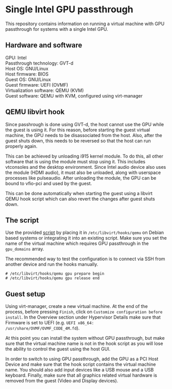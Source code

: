 # Single Intel GPU passthrough

This repository contains information on running a virtual machine with GPU
passthrough for systems with a single Intel GPU.


## Hardware and software

GPU: Intel  
Passthrough technology: GVT-d  
Host OS: GNU/Linux  
Host firmware: BIOS  
Guest OS: GNU/Linux  
Guest firmware: UEFI (OVMF)  
Virtualization software: QEMU (KVM)  
Guest software: QEMU with KVM, configured using virt-manager  


## QEMU libvirt hook

Since passhrough is done using GVT-d, the host cannot use the GPU while the
guest is using it. For this reason, before starting the guest virtual machine,
the GPU needs to be disassociated from the host. Also, after the guest shuts
down, this needs to be reversed so that the host can run properly again.

This can be achieved by unloading i915 kernel module. To do this, all other
software that is using the module must stop using it. This includes vtconsoles
and the desktop environment. Since Intel audio device also uses the module
(HDMI audio), it must also be unloaded, along with userspace processes like
pulseaudio. After unloading the module, the GPU can be bound to vfio-pci and
used by the guest.

This can be done automatically when starting the guest using a libvirt QEMU
hook script which can also revert the changes after guest shuts down.

## The script

Use the provided [script](qemu) by placing it in `/etc/libvirt/hooks/qemu` on
Debian based systems or integrating it into an existing script. Make sure you
set the name of the virtual machine which requires GPU passthrough in the
`gpu_domains` array.

The recommended way to test the configuration is to connect via SSH from another device and run the hooks manually.

```
# /etc/libvirt/hooks/qemu gpu prepare begin
# /etc/libvirt/hooks/qemu gpu release end
```


## Guest setup

Using virt-manager, create a new virtual machine. At the end of the process,
before pressing `Finish`, click on `Customize configuration before install`. In
the Overview section under Hypervisor Details make sure that Firmware is set to
UEFI (e.g. `UEFI x86_64: /usr/share/OVMF/OVMF_CODE_4M.fd`).

At this point you can install the system without GPU passthrough, but make sure
that the virtual machine name is not in the hook script as you will lose the
ability to control the guest using the host GUI.

In order to switch to using GPU passthrough, add the GPU as a PCI Host Device
and make sure that the hook script contains the virtual machine name. You
should also add input devices like a USB mouse and a USB keyboard. Finally,
make sure that all graphics related virtual hardware is removed from the guest
(Video and Display devices).
